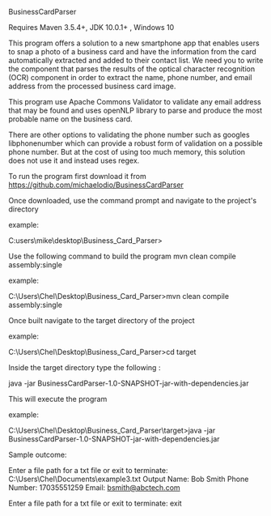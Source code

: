  BusinessCardParser
 
 Requires Maven 3.5.4+, JDK 10.0.1+ , Windows 10
 
 This program offers a solution to a new smartphone app that enables users to snap a photo of a business card and have the information from the card automatically extracted and added to their contact list. We need you to write the component that parses the results of the optical character recognition (OCR) component in order to extract the name, phone number, and email address from the processed business card image.
 
 This program use Apache Commons Validator to validate any email address that may be found and uses openNLP library to parse
 and produce the most probable name on the business card.
 
 There are  other options to validating the phone number such as googles libphonenumber which can provide a robust form of validation on a possible phone number. But at the cost of using too much memory, this solution does not use it and instead uses regex.
 
 To run the program first download it from https://github.com/michaelodio/BusinessCardParser
 
 Once downloaded, use the command prompt and navigate to the project's directory
 
 example:
 
 C:users\mike\desktop\Business_Card_Parser>
 
 Use the following command to build the program mvn clean compile assembly:single
 
 example:
 
 C:\Users\Chel\Desktop\Business_Card_Parser>mvn clean compile assembly:single
 
 Once built navigate to the target directory of the project
 
 example:
 
 C:\Users\Chel\Desktop\Business_Card_Parser>cd target
 
 Inside the target directory type the following :
 
 java -jar BusinessCardParser-1.0-SNAPSHOT-jar-with-dependencies.jar
 
 This will execute the program
 
 example:
 
 C:\Users\Chel\Desktop\Business_Card_Parser\target>java -jar BusinessCardParser-1.0-SNAPSHOT-jar-with-dependencies.jar

Sample outcome:

Enter a file path for a txt file or exit to terminate:
C:\Users\Chel\Documents\example3.txt
Output
Name: Bob Smith
Phone Number: 17035551259
Email: bsmith@abctech.com

Enter a file path for a txt file or exit to terminate:
exit


